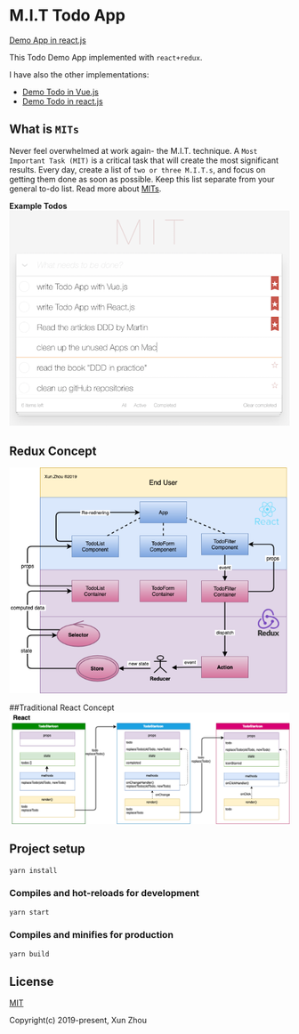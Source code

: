 # M.I.T Todo App

[Demo App in react.js](https://mit-todo-redux.netlify.com/)

This Todo Demo App implemented with `react+redux`.

I have also the other implementations:
- [Demo Todo in Vue.js](https://mit-todo.netlify.com/)
- [Demo Todo in react.js](https://mit-todo-react.netlify.com/)

## What is `MITs`
Never feel overwhelmed at work again- the M.I.T. technique. A `Most Important Task (MIT)` is a 
critical task that will create the most significant results. 
Every day, create a list of `two or three M.I.T.s`, and focus on getting them done as soon as 
possible. Keep this list separate from your general to-do list. Read more about [MITs](https://personalmba.com/most-important-tasks/).  

**Example Todos**
![homepage](./public/screenshot_todo.png)


## Redux Concept
![redux-concept](./public/screenshot_redux.png)


##Traditional React Concept
![react-concept](./public/screenshot_react_delegation.png)

## Project setup
```
yarn install
```

### Compiles and hot-reloads for development
```
yarn start
```

### Compiles and minifies for production
```
yarn build
```

## License
[MIT](http://opensource.org/licenses/MIT)


Copyright(c) 2019-present, Xun Zhou
